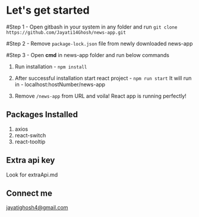 # Let's get started

#Step 1 -
Open gitbash in your system in any folder and run `git clone https://github.com/Jayati14Ghosh/news-app.git`

#Step 2 -
Remove `package-lock.json` file from newly downloaded news-app

#Step 3 -
Open **cmd** in news-app folder and run below commands

1. Run installation  - `npm install`

2. After successful installation start react project - `npm run start` It will run in - localhost:hostNumber/news-app

3. Remove  `/news-app` from URL and voila! React app is running perfectly!

## Packages Installed

1. axios
2. react-switch
3. react-tooltip

## Extra api key
Look for extraApi.md

## Connect me
jayatighosh4@gmail.com
